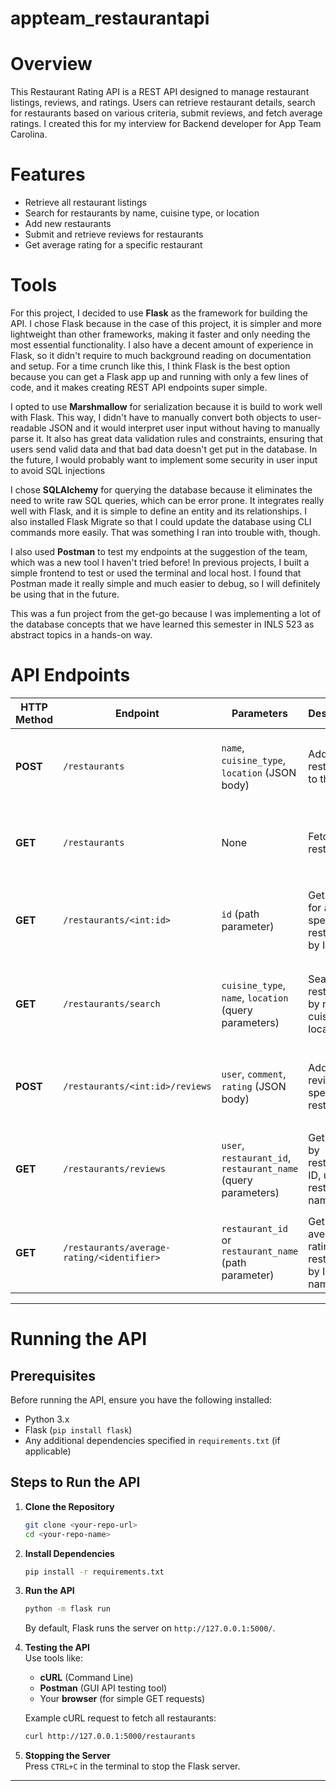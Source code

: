 # appteam_restaurantapi
# Overview
This Restaurant Rating API is a REST API designed to manage restaurant listings, reviews, and ratings. Users can retrieve restaurant details, search for restaurants based on various criteria, submit reviews, and fetch average ratings. I created this for my interview for Backend developer for App Team Carolina.

# Features
- Retrieve all restaurant listings
- Search for restaurants by name, cuisine type, or location
- Add new restaurants
- Submit and retrieve reviews for restaurants
- Get average rating for a specific restaurant

# Tools
For this project, I decided to use **Flask** as the framework for building the API. I chose Flask because in the case of this project, it is simpler and more lightweight than other frameworks, making it faster and only needing the most essential functionality. I also have a decent amount of experience in Flask, so it didn't require to much background reading on documentation and setup. For a time crunch like this, I think Flask is the best option because you can get a Flask app up and running with only a few lines of code, and it makes creating REST API endpoints super simple.

I opted to use **Marshmallow** for serialization because it is build to work well with Flask. This way, I didn't have to manually convert both objects to user-readable JSON and it would interpret user input without having to manually parse it. It also has great data validation rules and constraints, ensuring that users send valid data and that bad data doesn't get put in the database. In the future, I would probably want to implement some security in user input to avoid SQL injections 

I chose **SQLAlchemy** for querying the database because it eliminates the need to write raw SQL queries, which can be error prone. It integrates really well with Flask, and it is simple to define an entity and its relationships. I also installed Flask Migrate so that I could update the database using CLI commands more easily. That was something I ran into trouble with, though.

I also used **Postman** to test my endpoints at the suggestion of the team, which was a new tool I haven't tried before! In previous projects, I built a simple frontend to test or used the terminal and local host. I found that Postman made it really simple and much easier to debug, so I will definitely be using that in the future.

This was a fun project from the get-go because I was implementing a lot of the database concepts that we have learned this semester in INLS 523 as abstract topics in a hands-on way.

# API Endpoints

| HTTP Method | Endpoint | Parameters | Description | Expected Response |
|------------|----------|------------|-------------|--------------------|
| **POST** | `/restaurants` | `name`, `cuisine_type`, `location` (JSON body) | Add a new restaurant to the list. | `201 Created` `{ "id": 1, "name": "Example", "cuisine_type": "Italian", "location": "NYC" }` |
| **GET** | `/restaurants` | None | Fetch all restaurants. | `200 OK` `[ { "id": 1, "name": "Example", "cuisine_type": "Italian", "location": "NYC" }, ... ]` |
| **GET** | `/restaurants/<int:id>` | `id` (path parameter) | Get details for a specific restaurant by ID. | `200 OK` `{ "id": 1, "name": "Example", "cuisine_type": "Italian", "location": "NYC" }` or `404 Not Found` |
| **GET** | `/restaurants/search` | `cuisine_type`, `name`, `location` (query parameters) | Search restaurants by name, cuisine, or location. | `200 OK` `[ { "id": 2, "name": "Pizza Place", "cuisine_type": "Italian", "location": "Chicago" } ]` or `404 Not Found` |
| **POST** | `/restaurants/<int:id>/reviews` | `user`, `comment`, `rating` (JSON body) | Add a review for a specific restaurant. | `201 Created` `{ "review_id": 1, "user": "JohnDoe", "rating": 5, "comment": "Great food!" }` |
| **GET** | `/restaurants/reviews` | `user`, `restaurant_id`, `restaurant_name` (query parameters) | Get reviews by restaurant ID, user, or restaurant name. | `200 OK` `[ { "review_id": 1, "user": "JohnDoe", "rating": 5, "comment": "Great food!" } ]` or `404 Not Found` |
| **GET** | `/restaurants/average-rating/<identifier>` | `restaurant_id` or `restaurant_name` (path parameter) | Get the average rating of a restaurant by ID or name. | `200 OK` `{ "restaurant": "Pizza Place", "average_rating": 4.5 }` or `404 Not Found` |

---

# Running the API

## Prerequisites
Before running the API, ensure you have the following installed:
- Python 3.x
- Flask (`pip install flask`)
- Any additional dependencies specified in `requirements.txt` (if applicable)

## Steps to Run the API

1. **Clone the Repository**  
   ```bash
   git clone <your-repo-url>
   cd <your-repo-name>
   ```

2. **Install Dependencies**  
   ```bash
   pip install -r requirements.txt
   ```

3. **Run the API**  
   ```bash
   python -m flask run
   ```
   By default, Flask runs the server on `http://127.0.0.1:5000/`.

4. **Testing the API**  
   Use tools like:
   - **cURL** (Command Line)
   - **Postman** (GUI API testing tool)
   - Your **browser** (for simple GET requests)

   Example cURL request to fetch all restaurants:
   ```bash
   curl http://127.0.0.1:5000/restaurants
   ```

5. **Stopping the Server**  
   Press `CTRL+C` in the terminal to stop the Flask server.

---
```

